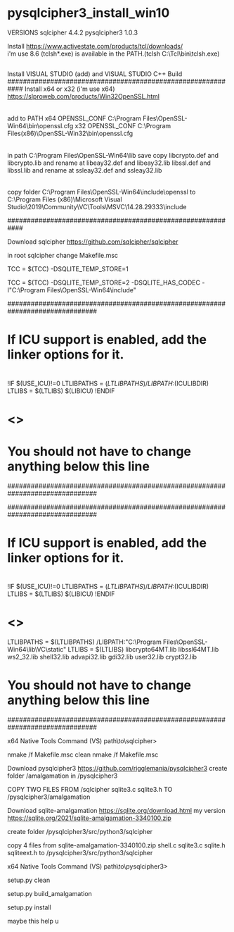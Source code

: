 # pysqlcipher3_install_win10
VERSIONS
sqlcipher 4.4.2
pysqlcipher3 1.0.3

Install
https://www.activestate.com/products/tcl/downloads/  
i'm use 8.6
(tclsh*.exe) is available in the PATH.(tclsh C:\Tcl\bin\tclsh.exe)
##
Install VISUAL STUDIO (add) and VISUAL STUDIO C++ Build
############################################################
Install x64 or x32
(i'm use x64)
https://slproweb.com/products/Win32OpenSSL.html
######
add to PATH
x64
OPENSSL_CONF C:\Program Files\OpenSSL-Win64\bin\openssl.cfg
x32
OPENSSL_CONF C:\Program Files(x86)\OpenSSL-Win32\bin\openssl.cfg
######
in path C:\Program Files\OpenSSL-Win64\lib
save copy libcrypto.def and libcrypto.lib and rename at libeay32.def and libeay32.lib 
	  libssl.def and libssl.lib and rename at ssleay32.def and ssleay32.lib
######
copy folder C:\Program Files\OpenSSL-Win64\include\openssl to C:\Program Files (x86)\Microsoft Visual Studio\2019\Community\VC\Tools\MSVC\14.28.29333\include

############################################################

Download sqlcipher
https://github.com/sqlcipher/sqlcipher

in root sqlcipher change Makefile.msc



TCC = $(TCC) -DSQLITE_TEMP_STORE=1 
>>
TCC = $(TCC) -DSQLITE_TEMP_STORE=2 -DSQLITE_HAS_CODEC -I"C:\Program Files\OpenSSL-Win64\include"

###############################################################################
# If ICU support is enabled, add the linker options for it.
#
!IF $(USE_ICU)!=0
LTLIBPATHS = $(LTLIBPATHS) /LIBPATH:$(ICULIBDIR)
LTLIBS = $(LTLIBS) $(LIBICU)
!ENDIF
# <</mark>>

# You should not have to change anything below this line
###############################################################################

>>

###############################################################################
# If ICU support is enabled, add the linker options for it.
#
!IF $(USE_ICU)!=0
LTLIBPATHS = $(LTLIBPATHS) /LIBPATH:$(ICULIBDIR)
LTLIBS = $(LTLIBS) $(LIBICU)
!ENDIF
# <</mark>>

LTLIBPATHS = $(LTLIBPATHS) /LIBPATH:"C:\Program Files\OpenSSL-Win64\lib\VC\static"
LTLIBS = $(LTLIBS) libcrypto64MT.lib libssl64MT.lib ws2_32.lib shell32.lib advapi32.lib gdi32.lib user32.lib crypt32.lib


# You should not have to change anything below this line
###############################################################################


x64 Native Tools Command (VS)
path\to\sqlcipher>

nmake /f Makefile.msc clean
nmake /f Makefile.msc



Download pysqlcipher3
https://github.com/rigglemania/pysqlcipher3
create folder /amalgamation in /pysqlcipher3

COPY TWO FILES FROM /sqlcipher
sqlite3.c sqlite3.h
TO /pysqlcipher3/amalgamation

Download sqlite-amalgamation
https://sqlite.org/download.html
my version https://sqlite.org/2021/sqlite-amalgamation-3340100.zip

create folder /pysqlcipher3/src/python3/sqlcipher

copy 4 files from sqlite-amalgamation-3340100.zip  shell.c sqlite3.c sqlite.h sqliteext.h
to /pysqlcipher3/src/python3/sqlcipher	

x64 Native Tools Command (VS)
path\to\pysqlcipher3>

setup.py clean  

setup.py build_amalgamation

setup.py install

maybe this help u
